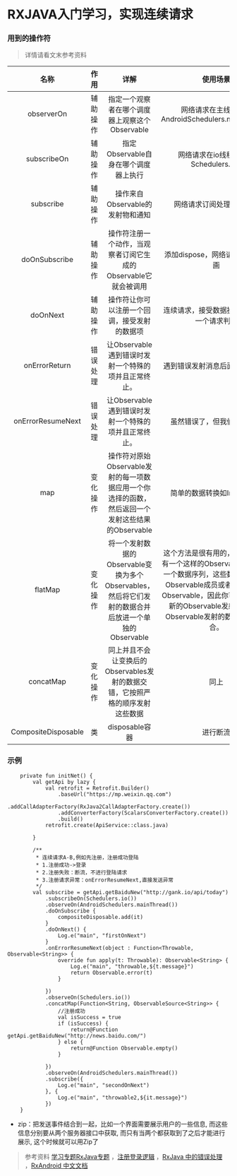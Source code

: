# RXJAVA入门学习，实现连续请求

### 用到的操作符
>详情请看文末参考资料

|名称|作用|详解|使用场景|
|:-:|:-:|:-:|:-:|
|observerOn|辅助操作|指定一个观察者在哪个调度器上观察这个Observable|网络请求在主线程观察AndroidSchedulers.mainThread()|
|subscribeOn|辅助操作|指定Observable自身在哪个调度器上执行|网络请求在io线程执行，Schedulers.io()|
|subscribe|辅助操作|操作来自Observable的发射物和通知|网络请求订阅处理观察对象|
|doOnSubscribe|辅助操作|操作符注册一个动作，当观察者订阅它生成的Observable它就会被调用|添加dispose，网络请求做加载动画|
|doOnNext|辅助操作|操作符让你可以注册一个回调，接受发射的数据项|连续请求，接受数据操作，进行下一个请求判断|
|onErrorReturn|错误处理|让Observable遇到错误时发射一个特殊的项并且正常终止。|遇到错误发射消息后面就不执行了|
|onErrorResumeNext|错误处理|让Observable遇到错误时发射一个特殊的项并且正常终止。|虽然错误了，但我们还能发送|
|map|变化操作|操作符对原始Observable发射的每一项数据应用一个你选择的函数，然后返回一个发射这些结果的Observable|简单的数据转换如Int转String|
|flatMap|变化操作|将一个发射数据的Observable变换为多个Observables，然后将它们发射的数据合并后放进一个单独的Observable|这个方法是很有用的，例如，当你有一个这样的Observable：它发射一个数据序列，这些数据本身包含Observable成员或者可以变换为Observable，因此你可以创建一个新的Observable发射这些次级Observable发射的数据的完整集合。|
|concatMap|变化操作|同上并且不会让变换后的Observables发射的数据交错，它按照严格的顺序发射这些数据|同上|
|CompositeDisposable|类|disposable容器|进行断流|
### 示例
```
    private fun initNet() {
        val getApi by lazy {
            val retrofit = Retrofit.Builder()
                .baseUrl("https://mp.weixin.qq.com")
                .addCallAdapterFactory(RxJava2CallAdapterFactory.create())
                .addConverterFactory(ScalarsConverterFactory.create())
                .build()
            retrofit.create(ApiService::class.java)

        }

        /**
         * 连续请求A-B,例如先注册，注册成功登陆
         * 1.注册成功->登录
         * 2.注册失败：断流，不进行登陆请求
         * 3.注册请求异常：onErrorResumeNext,直接发送异常
         */
        val subscribe = getApi.getBaiduNew("http://gank.io/api/today")
            .subscribeOn(Schedulers.io())
            .observeOn(AndroidSchedulers.mainThread())
            .doOnSubscribe {
                compositeDisposable.add(it)
            }
            .doOnNext() {
                Log.e("main", "firstOnNext")
            }
            .onErrorResumeNext(object : Function<Throwable, Observable<String>> {
                override fun apply(t: Throwable): Observable<String> {
                    Log.e("main", "throwable,${t.message}")
                    return Observable.error(t)
                }

            })
            .observeOn(Schedulers.io())
            .concatMap(Function<String, ObservableSource<String>> {
                //注册成功
                val isSuccess = true
                if (isSuccess) {
                    return@Function getApi.getBaiduNew("http://news.baidu.com/")
                } else {
                    return@Function Observable.empty()
                }

            })
            .observeOn(AndroidSchedulers.mainThread())
            .subscribe({
                Log.e("main", "secondOnNext")
            }, {
                Log.e("main", "throwable2,${it.message}")
            })
    }

```
- zip：把发送事件结合到一起，比如一个界面需要展示用户的一些信息, 而这些信息分别要从两个服务器接口中获取, 
而只有当两个都获取到了之后才能进行展示, 这个时候就可以用Zip了

>参考资料
[学习专题RxJava专题](https://www.jianshu.com/c/299d0a51fdd4)
，[注册登录逻辑](https://juejin.im/post/5a323801f265da4332279816)
，[RxJava 中的错误处理](https://juejin.im/post/59a66001518825242e5c2906)
，[RxAndroid 中文文档](https://mcxiaoke.gitbooks.io/rxdocs/content/topics/The-RxJava-Android-Module.html)
